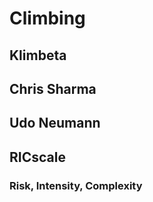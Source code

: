 # Climbing

## Klimbeta

## Chris Sharma

## Udo Neumann

## RICscale

### Risk, Intensity, Complexity